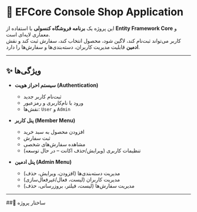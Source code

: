 # 🛒 EFCore Console Shop Application

این پروژه یک **برنامه فروشگاه کنسولی** با استفاده از **Entity Framework Core** و معماری لایه‌ای است.  
کاربر می‌تواند ثبت‌نام کند، لاگین شود، محصول انتخاب کند، سفارش ثبت کند و نقش **ادمین** قابلیت مدیریت کاربران، دسته‌بندی‌ها و سفارش‌ها را دارد.

---

## ✨ ویژگی‌ها
- **سیستم احراز هویت (Authentication)**
  - ثبت‌نام کاربر جدید
  - ورود با نام‌کاربری و رمزعبور
  - نقش‌ها: `User` و `Admin`

- **پنل کاربر (Member Menu)**
  - افزودن محصول به سبد خرید
  - ثبت سفارش
  - مشاهده سفارش‌های شخصی
  - تنظیمات کاربری (ویرایش/حذف اکانت – در حال توسعه)

- **پنل ادمین (Admin Menu)**
  - مدیریت دسته‌بندی‌ها (افزودن، ویرایش، حذف)
  - مدیریت کاربران (لیست، فعال/غیرفعال‌سازی)
  - مدیریت سفارش‌ها (لیست، فیلتر، بروزرسانی، حذف)

---

##📂 ساختار پروژه



